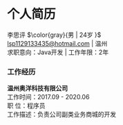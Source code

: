 # 个人简历
李思评 $\color{gray}{男 | 24岁 }$  
lsp1129133435@hotmail.com | 温州  
求职意向：Java开发 | 工作年限：2年  
### 工作经历  
**温州奥洋科技有限公司**  
工作时间：2017.09 - 2020.06  
职 位：程序员  
工作描述：负责公司副类业务商城的开发
